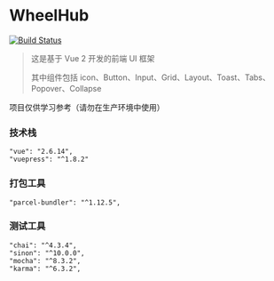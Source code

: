 # WheelHub

[![Build Status](https://travis-ci.com/Leslie-LiangGangwei/WheelHub.svg?branch=main)](https://travis-ci.com/Leslie-LiangGangwei/WheelHub)

> 这是基于 Vue 2 开发的前端 UI 框架
>
> 其中组件包括 icon、Button、Input、Grid、Layout、Toast、Tabs、Popover、Collapse

项目仅供学习参考（请勿在生产环境中使用）

### 技术栈

```
"vue": "2.6.14",
"vuepress": "^1.8.2"
```

### 打包工具

```
"parcel-bundler": "^1.12.5",
```

### 测试工具

```
"chai": "^4.3.4",
"sinon": "^10.0.0",
"mocha": "^8.3.2",
"karma": "^6.3.2",
```
